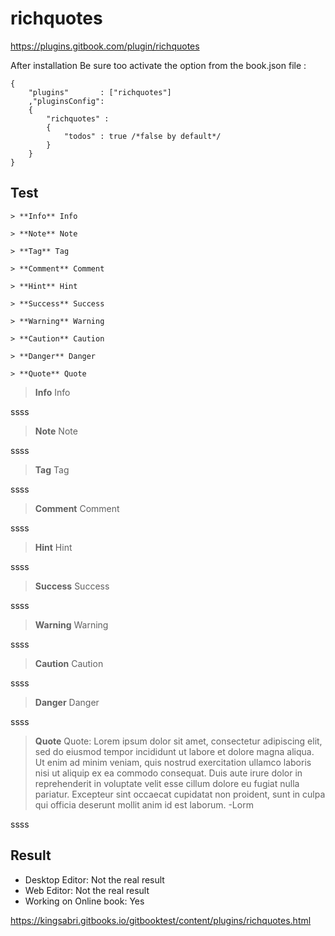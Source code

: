 # richquotes

https://plugins.gitbook.com/plugin/richquotes


After installation Be sure too activate the option from the book.json file :

```
{
    "plugins"       : ["richquotes"]
    ,"pluginsConfig":
    {
        "richquotes" :
        {
            "todos" : true /*false by default*/
        }
    }
}
```


## Test

```
> **Info** Info

> **Note** Note

> **Tag** Tag

> **Comment** Comment

> **Hint** Hint

> **Success** Success

> **Warning** Warning

> **Caution** Caution

> **Danger** Danger

> **Quote** Quote

```


> **Info** Info

ssss

> **Note** Note

ssss

> **Tag** Tag

ssss

> **Comment** Comment

ssss

> **Hint** Hint

ssss

> **Success** Success

ssss

> **Warning** Warning

ssss

> **Caution** Caution

ssss


> **Danger** Danger

ssss

> **Quote** Quote: 
Lorem ipsum dolor sit amet, consectetur adipiscing elit, sed do eiusmod tempor incididunt ut labore et dolore magna aliqua. Ut enim ad minim veniam, quis nostrud exercitation ullamco laboris nisi ut aliquip ex ea commodo consequat. Duis aute irure dolor in reprehenderit in voluptate velit esse cillum dolore eu fugiat nulla pariatur. Excepteur sint occaecat cupidatat non proident, sunt in culpa qui officia deserunt mollit anim id est laborum. -Lorm

ssss



## Result
- Desktop Editor: Not the real result 
- Web Editor: Not the real result 
- Working on Online book: Yes 

https://kingsabri.gitbooks.io/gitbooktest/content/plugins/richquotes.html


